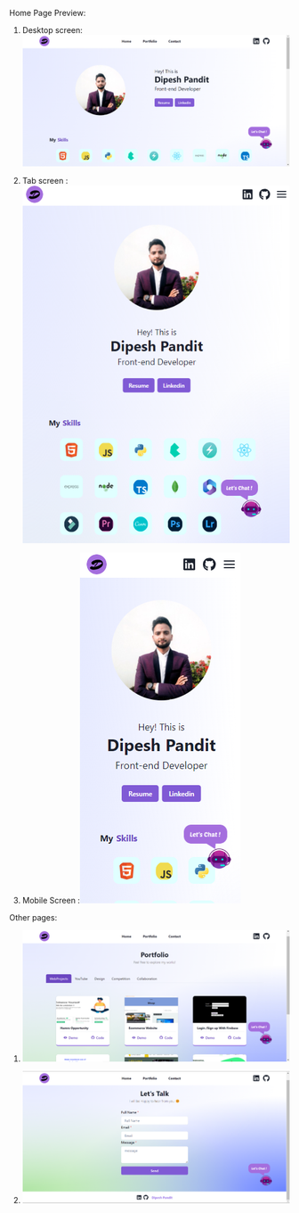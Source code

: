 Home Page Preview:

1. Desktop screen: ![alt text](image.png)

2. Tab screen : ![alt text](image-1.png)

3. Mobile Screen :![alt text](image-2.png)


Other pages:

1. ![alt text](image-3.png)

2. ![alt text](image-4.png)
